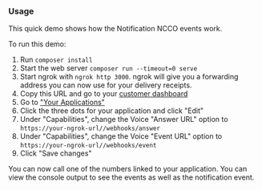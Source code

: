 ### Usage

This quick demo shows how the Notification NCCO events work.

To run this demo:

1. Run `composer install`
2. Start the web server `composer run --timeout=0 serve`
3. Start ngrok with `ngrok http 3000`. ngrok will give you a forwarding address you can now use for your delivery receipts.
4. Copy this URL and go to your [customer dashboard](https://dashboard.nexmo.com/sign-in)
5. Go to ["Your Applications"](https://dashboard.nexmo.com/applications)
6. Click the three dots for your application and click "Edit"
7. Under "Capabilities", change the Voice "Answer URL" option to `https://your-ngrok-url//webhooks/answer`
8. Under "Capabilities", change the Voice "Event URL" option to `https://your-ngrok-url//webhooks/event`
7. Click "Save changes"

You can now call one of the numbers linked to your application. You can view the console output to see the events
as well as the notification event.

